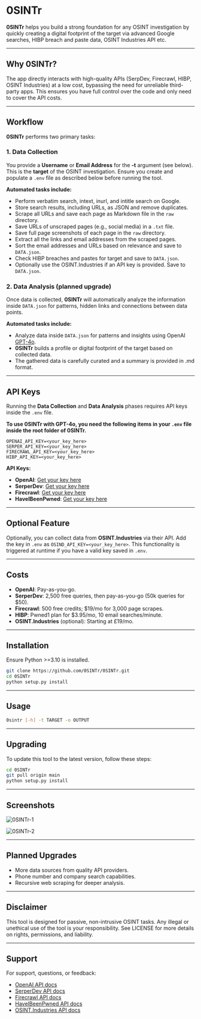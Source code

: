
# 0SINTr

**0SINTr** helps you build a strong foundation for any OSINT investigation by quickly creating a digital footprint of the target via advanced Google searches, HIBP breach and paste data, OSINT Industries API etc.

---

## Why 0SINTr?

The app directly interacts with high-quality APIs (SerpDev, Firecrawl, HIBP, OSINT Industries) at a low cost, bypassing the need for unreliable third-party apps. This ensures you have full control over the code and only need to cover the API costs.

---

## Workflow

**0SINTr** performs two primary tasks:

### 1. Data Collection

You provide a **Username** or **Email Address** for the **-t** argument (see below). This is the **target** of the OSINT investigation. Ensure you create and populate a `.env` file as described below before running the tool.

**Automated tasks include:**
- Perform verbatim search, intext, inurl, and intitle search on Google.
- Store search results, including URLs, as JSON and remove duplicates.
- Scrape all URLs and save each page as Markdown file in the `raw` directory.
- Save URLs of unscraped pages (e.g., social media) in a `.txt` file.
- Save full page screenshots of each page in the `raw` directory.
- Extract all the links and email addresses from the scraped pages.
- Sort the email addresses and URLs based on relevance and save to `DATA.json`.
- Check HIBP breaches and pastes for target and save to `DATA.json`.
- Optionally use the OSINT.Industries if an API key is provided. Save to `DATA.json`.

### 2. Data Analysis (planned upgrade)

Once data is collected, **0SINTr** will automatically analyze the information inside `DATA.json` for patterns, hidden links and connections between data points.

**Automated tasks include:**
- Analyze data inside `DATA.json` for patterns and insights using OpenAI [GPT-4o](https://platform.openai.com/docs/models/gpt-4o).
- **0SINTr** builds a profile or digital footprint of the target based on collected data.
- The gathered data is carefully curated and a summary is provided in .md format.

---

## API Keys

Running the **Data Collection** and **Data Analysis** phases requires API keys inside the `.env` file.

**To use 0SINTr with GPT-4o, you need the following items in your `.env` file inside the root folder of 0SINTr.**
```plaintext
OPENAI_API_KEY=<your_key_here>
SERPER_API_KEY=<your_key_here>
FIRECRAWL_API_KEY=<your_key_here>
HIBP_API_KEY=<your_key_here>
``` 

**API Keys:**
- **OpenAI**: [Get your key here](https://openai.com/)
- **SerperDev**: [Get your key here](https://serper.dev/)
- **Firecrawl**: [Get your key here](https://www.firecrawl.dev/)
- **HaveIBeenPwned**: [Get your key here](https://haveibeenpwned.com/)

---

## Optional Feature

Optionally, you can collect data from **OSINT.Industries** via their API. Add the key in `.env` as `OSIND_API_KEY=<your_key_here>`. This functionality is triggered at runtime if you have a valid key saved in `.env`.

---

## Costs

- **OpenAI**: Pay-as-you-go.
- **SerperDev**: 2,500 free queries, then pay-as-you-go (50k queries for $50).
- **Firecrawl**: 500 free credits; $19/mo for 3,000 page scrapes. 
- **HIBP**: Pwned1 plan for $3.95/mo, 10 email searches/minute.
- **OSINT.Industries** (optional): Starting at £19/mo.

---

## Installation

Ensure Python >=3.10 is installed.

```bash
git clone https://github.com/0SINTr/0SINTr.git
cd 0SINTr
python setup.py install
```

---

## Usage

```bash
0sintr [-h] -t TARGET -o OUTPUT
```

---

## Upgrading

To update this tool to the latest version, follow these steps:

```bash
cd 0SINTr
git pull origin main
python setup.py install
```

---

## Screenshots

![0SINTr-1](0sintr/images/0SINTr-1.png)

![0SINTr-2](0sintr/images/0SINTr-2.png)

---

## Planned Upgrades

- More data sources from quality API providers.
- Phone number and company search capabilities.
- Recursive web scraping for deeper analysis.

---

## Disclaimer

This tool is designed for passive, non-intrusive OSINT tasks. Any illegal or unethical use of the tool is your responsibility. See LICENSE for more details on rights, permissions, and liability.

---

## Support

For support, questions, or feedback:

- [OpenAI API docs](https://platform.openai.com/docs/overview)
- [SerperDev API docs](https://serper.dev/)
- [Firecrawl API docs](https://docs.firecrawl.dev/introduction)
- [HaveIBeenPwned API docs](https://haveibeenpwned.com/API/v3)
- [OSINT.Industries API docs](https://docs.osint.industries/reference/search)